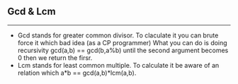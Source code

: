 ## Gcd & Lcm
----------------
- Gcd stands for greater common divisor. To claculate it you can brute force it which bad idea (as a CP programmer)
What you can do is doing recursivity gcd(a,b) == gcd(b,a%b) until the second argument becomes 0 then we return the firsr.
- Lcm stands for least common multiple. To calculate it be aware of an relation which a*b == gcd(a,b)*lcm(a,b).
